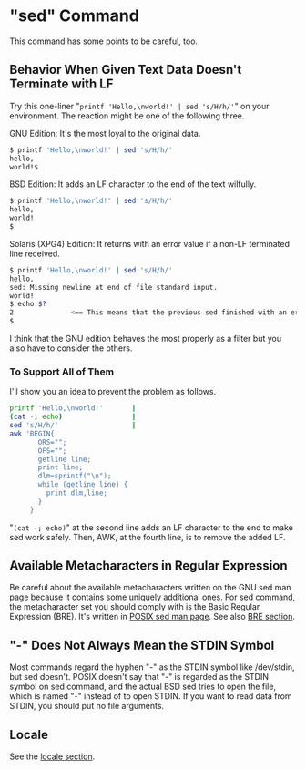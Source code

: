 # "sed" Command

This command has some points to be careful, too.

## Behavior When Given Text Data Doesn't Terminate with LF

Try this one-liner "`printf 'Hello,\nworld!' | sed 's/H/h/'`" on your environment. The reaction might be one of the following three.

GNU Edition: It's the most loyal to the original data.
```sh
$ printf 'Hello,\nworld!' | sed 's/H/h/'
hello,
world!$ 
```

BSD Edition: It adds an LF character to the end of the text wilfully.
```sh
$ printf 'Hello,\nworld!' | sed 's/H/h/'
hello,
world!
$ 
```

Solaris (XPG4) Edition: It returns with an error value if a non-LF terminated line received.
```sh
$ printf 'Hello,\nworld!' | sed 's/H/h/'
hello,
sed: Missing newline at end of file standard input.
world!
$ echo $?
2              <== This means that the previous sed finished with an error.
$ 
```

I think that the GNU edition behaves the most properly as a filter but you also have to consider the others.

### To Support All of Them

I'll show you an idea to prevent the problem as follows.

```sh
printf 'Hello,\nworld!'       |
(cat -; echo)                 |
sed 's/H/h/'                  |
awk 'BEGIN{
       ORS="";
       OFS="";
       getline line;
       print line;
       dlm=sprintf("\n");
       while (getline line) {
         print dlm,line;
       }
     }'
```

"`(cat -; echo)`" at the second line adds an LF character to the end to make sed work safely. Then, AWK, at the fourth line, is to remove the added LF.

## Available Metacharacters in Regular Expression

Be careful about the available metacharacters written on the GNU sed man page because it contains some uniquely additional ones. For sed command, the metacharacter set you should comply with is the Basic Regular Expression (BRE). It's written in [POSIX sed man page](http://pubs.opengroup.org/onlinepubs/9699919799/utilities/sed.html). See also [BRE section](../2/bre.md).

## "-" Does Not Always Mean the STDIN Symbol

Most commands regard the hyphen "-" as the STDIN symbol like /dev/stdin, but sed doesn't. POSIX doesn't say that "-" is regarded as the STDIN symbol on sed command, and the actual BSD sed tries to open the file, which is named "-" instead of to open STDIN. If you want to read data from STDIN, you should put no file arguments.

## Locale

See the [locale section](../1/locale.md).
